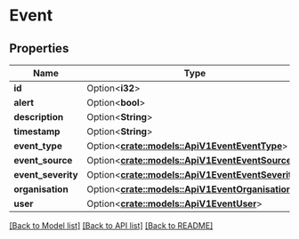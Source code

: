 # Event

## Properties

Name | Type | Description | Notes
------------ | ------------- | ------------- | -------------
**id** | Option<**i32**> |  | [optional]
**alert** | Option<**bool**> |  | [optional]
**description** | Option<**String**> |  | [optional]
**timestamp** | Option<**String**> |  | [optional]
**event_type** | Option<[**crate::models::ApiV1EventEventType**](_api_v1_event_event_type.md)> |  | [optional]
**event_source** | Option<[**crate::models::ApiV1EventEventSource**](_api_v1_event_event_source.md)> |  | [optional]
**event_severity** | Option<[**crate::models::ApiV1EventEventSeverity**](_api_v1_event_event_severity.md)> |  | [optional]
**organisation** | Option<[**crate::models::ApiV1EventOrganisation**](_api_v1_event_organisation.md)> |  | [optional]
**user** | Option<[**crate::models::ApiV1EventUser**](_api_v1_event_user.md)> |  | [optional]

[[Back to Model list]](../README.md#documentation-for-models) [[Back to API list]](../README.md#documentation-for-api-endpoints) [[Back to README]](../README.md)


